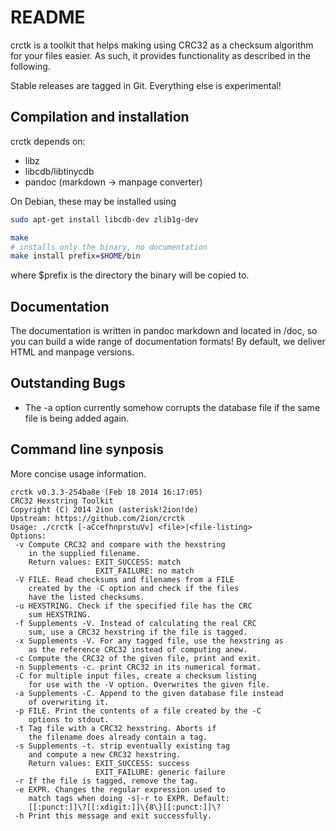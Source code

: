 # README

crctk is a toolkit that helps making using CRC32 as a checksum algorithm
for your files easier. As such, it provides functionality as described
in the following.

Stable releases are tagged in Git. Everything else is experimental!

## Compilation and installation

crctk depends on:

- libz
- libcdb/libtinycdb
- pandoc (markdown -> manpage converter)

On Debian, these may be installed using
```sh
sudo apt-get install libcdb-dev zlib1g-dev
```

```sh
make
# installs only the binary, no documentation
make install prefix=$HOME/bin
```
where $prefix is the directory the binary will be copied to.

## Documentation

The documentation is written in pandoc markdown and located in /doc, so you can build a 
wide range of documentation formats! By default, we deliver HTML and manpage versions.


## Outstanding Bugs

* The -a option currently somehow corrupts the database file if
  the same file is being added again.

## Command line synposis

More concise usage information.

```
crctk v0.3.3-254ba8e (Feb 18 2014 16:17:05)
CRC32 Hexstring Toolkit
Copyright (C) 2014 2ion (asterisk!2ion!de)
Upstream: https://github.com/2ion/crctk
Usage: ./crctk [-aCcefhnprstuVv] <file>|<file-listing>
Options:
 -v Compute CRC32 and compare with the hexstring
    in the supplied filename.
    Return values: EXIT_SUCCESS: match
                   EXIT_FAILURE: no match
 -V FILE. Read checksums and filenames from a FILE
    created by the -C option and check if the files
    have the listed checksums.
 -u HEXSTRING. Check if the specified file has the CRC
    sum HEXSTRING.
 -f Supplements -V. Instead of calculating the real CRC
    sum, use a CRC32 hexstring if the file is tagged.
 -x Supplements -V. For any tagged file, use the hexstring as
    as the reference CRC32 instead of computing anew.
 -c Compute the CRC32 of the given file, print and exit.
 -n Supplements -c. print CRC32 in its numerical format.
 -C for multiple input files, create a checksum listing
    for use with the -V option. Overwrites the given file.
 -a Supplements -C. Append to the given database file instead
    of overwriting it.
 -p FILE. Print the contents of a file created by the -C
    options to stdout.
 -t Tag file with a CRC32 hexstring. Aborts if
    the filename does already contain a tag.
 -s Supplements -t. strip eventually existing tag
    and compute a new CRC32 hexstring.
    Return values: EXIT_SUCCESS: success
                   EXIT_FAILURE: generic failure
 -r If the file is tagged, remove the tag.
 -e EXPR. Changes the regular expression used to
    match tags when doing -s|-r to EXPR. Default:
    [[:punct:]]\?[[:xdigit:]]\{8\}[[:punct:]]\?
 -h Print this message and exit successfully.
```
